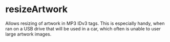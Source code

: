 # resizeArtwork
Allows resizing of artwork in MP3 IDv3 tags. This is especially handy, when ran on a USB drive that will be used in a car, which often is unable to user large artwork images.
